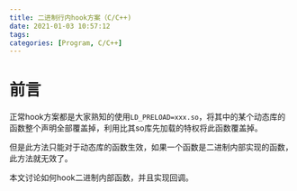 ```yaml
---
title: 二进制行内hook方案（C/C++)
date: 2021-01-03 10:57:12
tags:
categories: [Program, C/C++]
---
```


# 前言

正常hook方案都是大家熟知的使用`LD_PRELOAD=xxx.so`，将其中的某个动态库的函数整个声明全部覆盖掉，利用比其so库先加载的特权将此函数覆盖掉。

但是此方法只能对于动态库的函数生效，如果一个函数是二进制内部实现的函数，此方法就无效了。

本文讨论如何hook二进制内部函数，并且实现回调。

